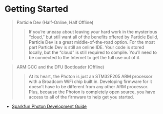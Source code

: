 Getting Started
==

> 

> Particle Dev (Half-Online, Half Offline)
> > If you’re uneasy about leaving your hard work in the mysterious “cloud,” but still want all of the benefits offered by Particle Build, Particle Dev is a great middle-of-the-road option. For the most part Particle Dev is still an online IDE. Your code is stored locally, but the “cloud” is still required to compile. You’ll need to be connected to the Internet to get the full use out of it.

> ARM GCC and the DFU Bootloader (Offline)
> > At its heart, the Photon is just an STM32F205 ARM processor with a Broadcom WiFi chip built in. Developing firmware for it doesn’t have to be different from any other ARM processor. Plus, because the Photon is completely open source, you have access to all of the firmware to help get you started.

- [Sparkfun Photon Development Guide](https://learn.sparkfun.com/tutorials/photon-development-guide/all)

